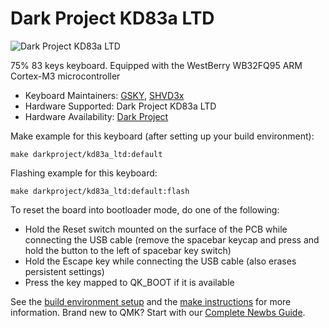 # Dark Project KD83a LTD

![Dark Project KD83a LTD](https://sun9-28.userapi.com/Sc77YfKmDHpLv4Lc1gt9Lc-D7ki_bZ1ruot2BQ/Xo6vkfo3MzM.jpg)

75% 83 keys keyboard. Equipped with the WestBerry WB32FQ95 ARM Cortex-M3 microcontroller

* Keyboard Maintainers: [GSKY](https://github.com/gksygithub), [SHVD3x](https://github.com/SHVD3x)
* Hardware Supported: Dark Project KD83a LTD
* Hardware Availability: [Dark Project](https://darkproject.ru)

Make example for this keyboard (after setting up your build environment):

    make darkproject/kd83a_ltd:default

Flashing example for this keyboard:

    make darkproject/kd83a_ltd:default:flash

To reset the board into bootloader mode, do one of the following:

* Hold the Reset switch mounted on the surface of the PCB while connecting the USB cable (remove the spacebar keycap and press and hold the button to the left of spacebar key switch)
* Hold the Escape key while connecting the USB cable (also erases persistent settings)
* Press the key mapped to QK_BOOT if it is available

See the [build environment setup](https://docs.qmk.fm/#/getting_started_build_tools) and the [make instructions](https://docs.qmk.fm/#/getting_started_make_guide) for more information. Brand new to QMK? Start with our [Complete Newbs Guide](https://docs.qmk.fm/#/newbs).
